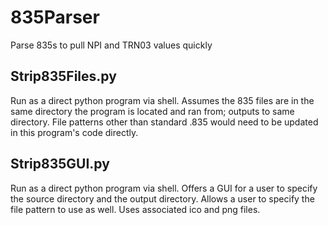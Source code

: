 # 835Parser
Parse 835s to pull NPI and TRN03 values quickly

## Strip835Files.py
Run as a direct python program via shell. Assumes the 835 files are in the same directory the program is located and ran from; outputs to same directory. File patterns other than standard .835 would need to be updated in this program's code directly.

## Strip835GUI.py
Run as a direct python program via shell. Offers a GUI for a user to specify the source directory and the output directory. Allows a user to specify the file pattern to use as well. Uses associated ico and png files. 
